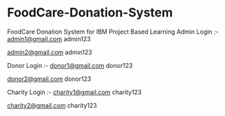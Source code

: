 # FoodCare-Donation-System
FoodCare Donation System for IBM Project Based Learning
Admin Login :-
admin1@gmail.com
admin123

admin2@gmail.com
admin123

Donor Login :-
donor1@gmail.com
donor123

donor2@gmail.com
donor123

Charity Login :-
charity1@gmail.com
charity123

charity2@gmail.com
charity123
